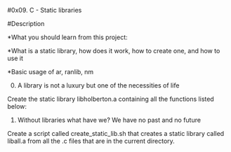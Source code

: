 #0x09. C - Static libraries

#Description

*What you should learn from this project:



*What is a static library, how does it work, how to create one, and how to use it

*Basic usage of ar, ranlib, nm

0. A library is not a luxury but one of the necessities of life

Create the static library libholberton.a containing all the functions listed below:

1. Without libraries what have we? We have no past and no future

Create a script called create_static_lib.sh that creates a static library called liball.a from all the .c files that are in the current directory.
